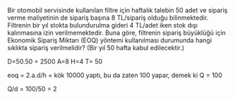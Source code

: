 Bir otomobil servisinde kullanılan filtre için haftalık talebin 50 adet ve sipariş verme maliyetinin de sipariş başına 8 TL/sipariş olduğu bilinmektedir. Filtrenin bir yıl stokta bulundurulma gideri 4 TL/adet iken stok dışı kalınmasına izin verilmemektedir. Buna göre, filtrenin sipariş büyüklüğü için Ekonomik Sipariş Miktarı (EOQ) yöntemi kullanılması durumunda hangi sıklıkta sipariş verilmelidir? (Bir yıl 50 hafta kabul edilecektir.)

D=50.50 = 2500
A=8 
H=4
T= 50

eoq = 2.a.d/h = kök 10000 yaptı, bu da zaten 100 yapar, demek ki Q = 100

Q/d = 100/50 = 2 